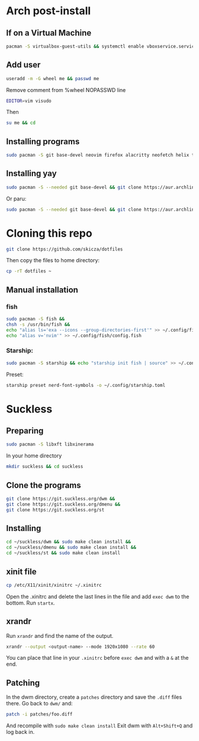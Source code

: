 # Arch post-install
## If on a Virtual Machine
```sh
pacman -S virtualbox-guest-utils && systemctl enable vboxservice.service
```
## Add user
```sh
useradd -m -G wheel me && passwd me
```
Remove comment from %wheel NOPASSWD line
```sh
EDITOR=vim visudo
```
Then
```sh
su me && cd
```
## Installing programs
```sh
sudo pacman -S git base-devel neovim firefox alacritty neofetch helix ttf-jetbrains-mono-nerd ttf-nerd-fonts-symbols-mono ripgrep fd npm fish starship ffmpeg ffmpegthumbnailer fzf mpv lf zathura
```
## Installing yay
```sh
sudo pacman -S --needed git base-devel && git clone https://aur.archlinux.org/yay.git && cd yay && makepkg -si && cd && rm -rf yay
```
Or paru:
```sh
sudo pacman -S --needed git base-devel && git clone https://aur.archlinux.org/paru.git && cd paru && makepkg -si && cd && rm -rf paru
```
# Cloning this repo
```sh
git clone https://github.com/skicza/dotfiles
```
Then copy the files to home directory:
```sh
cp -rT dotfiles ~
```
## Manual installation
### fish
```sh
sudo pacman -S fish &&
chsh -s /usr/bin/fish &&
echo "alias ls='exa --icons --group-directories-first'" >> ~/.config/fish/config.fish &&
echo "alias v='nvim'" >> ~/.config/fish/config.fish
```
### Starship:
```sh
sudo pacman -S starship && echo "starship init fish | source" >> ~/.config/fish/config.fish
```
Preset:
```sh
starship preset nerd-font-symbols -o ~/.config/starship.toml
```
# Suckless
## Preparing
```sh
sudo pacman -S libxft libxinerama
```
In your home directory
```sh
mkdir suckless && cd suckless
```
## Clone the programs
```sh
git clone https://git.suckless.org/dwm &&
git clone https://git.suckless.org/dmenu &&
git clone https://git.suckless.org/st
```
## Installing
```sh
cd ~/suckless/dwm && sudo make clean install &&
cd ~/suckless/dmenu && sudo make clean install &&
cd ~/suckless/st && sudo make clean install
```
## xinit file
```sh
cp /etc/X11/xinit/xinitrc ~/.xinitrc
```
Open the .xinitrc and delete the last lines in the file and add `exec dwm` to the bottom.
Run `startx`.
## xrandr
Run `xrandr` and find the name of the output.
```sh
xrandr --output <output-name> --mode 1920x1080 --rate 60
```
You can place that line in your `.xinitrc` before `exec dwm` and with a `&` at the end.
## Patching
In the dwm directory, create a `patches` directory and save the `.diff` files there. Go back to `dwm/` and:
```sh
patch -i patches/foo.diff
```
And recompile with `sudo make clean install`
Exit dwm with `Alt+Shift+Q` and log back in.
